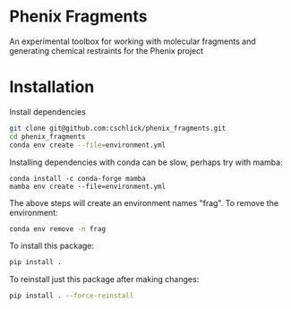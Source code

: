 # Phenix Fragments
An experimental toolbox for working with molecular fragments and generating chemical restraints for the Phenix project


# Installation
Install dependencies
```bash
git clone git@github.com:cschlick/phenix_fragments.git
cd phenix_fragments
conda env create --file=environment.yml
```

Installing dependencies with conda can be slow, perhaps try with mamba:
```
conda install -c conda-forge mamba
mamba env create --file=environment.yml
```

The above steps will create an environment names "frag". To remove the environment:
```bash
conda env remove -n frag
```

To install this package:
```bash
pip install .
```

To reinstall just this package after making changes:
```bash
pip install . --force-reinstall
```
